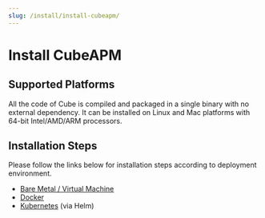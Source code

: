 ```yaml
---
slug: /install/install-cubeapm/
---
```


# Install CubeAPM

## Supported Platforms

All the code of Cube is compiled and packaged in a single binary with no external dependency. It can be installed on Linux and Mac platforms with 64-bit Intel/AMD/ARM processors.

## Installation Steps

Please follow the links below for installation steps according to deployment environment.

- [Bare Metal / Virtual Machine](2_baremetal.md)
- [Docker](3_docker.md)
- [Kubernetes](4_kubernetes.md) (via Helm)
